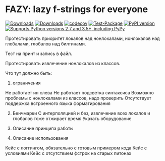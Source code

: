 # FAZY: lazy f-strings for everyone

[![Downloads](https://pepy.tech/badge/fazy/month)](https://pepy.tech/project/fazy)
[![Downloads](https://pepy.tech/badge/fazy)](https://pepy.tech/project/fazy)
[![codecov](https://codecov.io/gh/pomponchik/fazy/branch/master/graph/badge.svg)](https://codecov.io/gh/pomponchik/fazy)
[![Test-Package](https://github.com/pomponchik/fazy/actions/workflows/coverage.yml/badge.svg)](https://github.com/pomponchik/fazy/actions/workflows/coverage.yml)
[![PyPI version](https://badge.fury.io/py/fazy.svg)](https://badge.fury.io/py/fazy)
[![Supports Python versions 2.7 and 3.5+, including PyPy](https://img.shields.io/pypi/pyversions/fazy.svg)](https://pypi.python.org/pypi/fazy)


Протестировать приоритет локалов над нонлокалами, нонлокалов над глобалами, глобалов над билтинами. 

Тест на принт и запись в файл. 

Протестировать извлечение нонлокалов из классов. 

Что тут должно быть: 

1. ограничения 

Не работает ин слева 
Не работает подсветка синтаксиса 
Возможно проблемы с нонлокалами из классов, надо проверить 
Отсутствует поддержка встроенного языка форматирования


2. Бенчмарки 
С интерполяцией и без, извлечение всех локалов и глобалов тоже отжирает время 
Указать оборудование

3. Описание принципа работы 

4. Описание использования 

Кейс с логгингом, обязательно с готовым примером кода
Кейс с условиями 
Кейс с отсутствием фстрок на старых питонах

